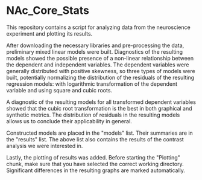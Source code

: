 # NAc_Core_Stats

This repository contains a script for analyzing data from the neuroscience experiment and plotting its results. 

After downloading the necessary libraries and pre-processing the data, preliminary mixed linear models were built. Diagnostics of the resulting models showed the possible presence of a non-linear relationship between the dependent and independent variables. The dependent variables were generally distributed with positive skewness, so three types of models were built, potentially normalizing the distribution of the residuals of the resulting regression models: with logarithmic transformation of the dependent variable and using square and cubic roots.

A diagnostic of the resulting models for all transformed dependent variables showed that the cubic root transformation is the best in both graphical and synthetic metrics. The distribution of residuals in the resulting models allows us to conclude their applicability in general.

Constructed models are placed in the "models" list. Their summaries are in the "results" list. The above list also contains the results of the contrast analysis we were interested in.

Lastly, the plotting of results was added. Before starting the "Plotting" chunk, make sure that you have selected the correct working directory. Significant differences in the resulting graphs are marked automatically.
